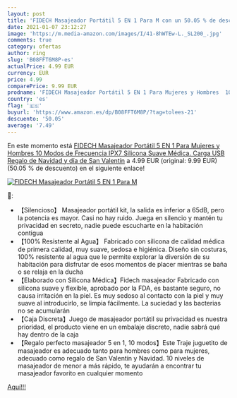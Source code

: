 ```yaml
---
layout: post
title: 'FIDECH Masajeador Portátil 5 EN 1 Para M con un 50.05 % de descuento'
date: 2021-01-07 23:12:27
image: 'https://m.media-amazon.com/images/I/41-8hWTEw-L._SL200_.jpg'
comments: true
category: ofertas
author: ring
slug: 'B08FFT6M8P-es'
actualPrice: 4.99 EUR
currency: EUR
price: 4.99
comparePrice: 9.99 EUR
prodname: 'FIDECH Masajeador Portátil 5 EN 1 Para Mujeres y Hombres  10 Modos de Frecuencia IPX7  Silicona Suave Médica. Carga USB Regalo de Navidad y día de San Valentín'
country: 'es'
flag: '🇪🇸'
buyurl: 'https://www.amazon.es/dp/B08FFT6M8P/?tag=tolees-21'
descuento: '50.05'
average: '7.49'
---
```


En este momento está [FIDECH Masajeador Portátil 5 EN 1 Para Mujeres y Hombres  10 Modos de Frecuencia IPX7  Silicona Suave Médica. Carga USB Regalo de Navidad y día de San Valentín](https://www.amazon.es/dp/B08FFT6M8P/?tag=tolees-21) a 4.99 EUR (original: 9.99 EUR) (50.05 %  de descuento) en el siguiente enlace!

[![FIDECH Masajeador Portátil 5 EN 1 Para M](https://m.media-amazon.com/images/I/41-8hWTEw-L._SL200_.jpg)](https://www.amazon.es/dp/B08FFT6M8P/?tag=tolees-21)

🔎:

- 【Silencioso】 Masajeador portátil kit, la salida es inferior a 65dB, pero la potencia es mayor. Casi no hay ruido. Juega en silencio y mantén tu privacidad en secreto, nadie puede escucharte en la habitación contigua
- 【100% Resistente al Agua】 Fabricado con silicona de calidad médica de primera calidad, muy suave, sedosa e higiénica. Diseño sin costuras, 100% resistente al agua que le permite explorar la diversión de su habitación para disfrutar de esos momentos de placer mientras se baña o se relaja en la ducha
- 【Elaborado con Silicona Médica】Fidech masajeador Fabricado con silicona suave y flexible, aprobado por la FDA, es bastante seguro, no causa irritación en la piel. Es muy sedoso al contacto con la piel y muy suave al introducirlo, se limpia fácilmente. La suciedad y las bacterias no se acumularán
- 【Caja Discreta】Juego de masajeador portátil su privacidad es nuestra prioridad, el producto viene en un embalaje discreto, nadie sabrá qué hay dentro de la caja
- 【Regalo perfecto masajeador 5 en 1, 10 modos】Este Traje juguetito de masajeador es adecuado tanto para hombres como para mujeres, adecuado como regalo de San Valentín y Navidad. 10 niveles de masajeador de menor a más rápido, te ayudarán a encontrar tu masajeador favorito en cualquier momento

[Aquí!!!](https://www.amazon.es/dp/B08FFT6M8P/?tag=tolees-21)
